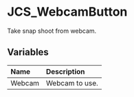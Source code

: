 # JCS_WebcamButton

Take snap shoot from webcam.

## Variables

| Name | Description |
|:---|:---|
| Webcam | Webcam to use. |
